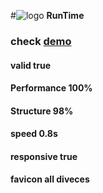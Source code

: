 #![logo](https://runtimewebsite.netlify.app/favicon-16x16.png) **RunTime**

### check [demo](https://runtimewebsite.netlify.app)
#### valid       true
#### Performance 100% 
#### Structure    98%
#### speed       0.8s
#### responsive  true
#### favicon      all diveces






